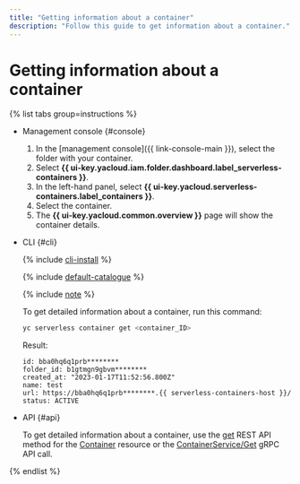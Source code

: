 ```yaml
---
title: "Getting information about a container"
description: "Follow this guide to get information about a container."
---
```


# Getting information about a container

{% list tabs group=instructions %}

- Management console {#console}

    1. In the [management console]({{ link-console-main }}), select the folder with your container.
    1. Select **{{ ui-key.yacloud.iam.folder.dashboard.label_serverless-containers }}**.
    1. In the left-hand panel, select **{{ ui-key.yacloud.serverless-containers.label_containers }}**.
    1. Select the container.
    1. The **{{ ui-key.yacloud.common.overview }}** page will show the container details.

- CLI {#cli}

    {% include [cli-install](../../_includes/cli-install.md) %}

    {% include [default-catalogue](../../_includes/default-catalogue.md) %}

    {% include [note](../../_includes/serverless-containers/sc-list-note.md) %}

    To get detailed information about a container, run this command:

    ```bash
    yc serverless container get <container_ID>
    ```
    Result:
    ```text
    id: bba0hq6q1prb********
    folder_id: b1gtmgn9gbvm********
    created_at: "2023-01-17T11:52:56.800Z"
    name: test
    url: https://bba0hq6q1prb********.{{ serverless-containers-host }}/
    status: ACTIVE
    ```

- API {#api}

  To get detailed information about a container, use the [get](../containers/api-ref/Container/get.md) REST API method for the [Container](../containers/api-ref/Container/index.md) resource or the [ContainerService/Get](../containers/api-ref/grpc/container_service.md#Get) gRPC API call.

{% endlist %}